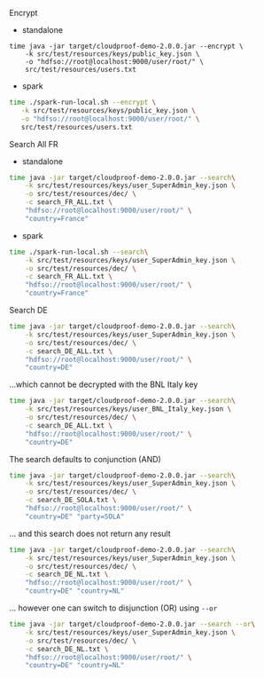 

Encrypt

 - standalone

```
time java -jar target/cloudproof-demo-2.0.0.jar --encrypt \
    -k src/test/resources/keys/public_key.json \
    -o "hdfso://root@localhost:9000/user/root/" \
    src/test/resources/users.txt
```

 - spark

 ```sh
 time ./spark-run-local.sh --encrypt \
    -k src/test/resources/keys/public_key.json \
    -o "hdfso://root@localhost:9000/user/root/" \
    src/test/resources/users.txt
```



Search All FR

- standalone


```sh
time java -jar target/cloudproof-demo-2.0.0.jar --search\
    -k src/test/resources/keys/user_SuperAdmin_key.json \
    -o src/test/resources/dec/ \
    -c search_FR_ALL.txt \
    "hdfso://root@localhost:9000/user/root/" \
    "country=France"
```

- spark

```sh
time ./spark-run-local.sh --search\
    -k src/test/resources/keys/user_SuperAdmin_key.json \
    -o src/test/resources/dec/ \
    -c search_FR_ALL.txt \
    "hdfso://root@localhost:9000/user/root/" \
    "country=France"
```


Search DE

```sh
time java -jar target/cloudproof-demo-2.0.0.jar --search\
    -k src/test/resources/keys/user_SuperAdmin_key.json \
    -o src/test/resources/dec/ \
    -c search_DE_ALL.txt \
    "hdfso://root@localhost:9000/user/root/" \
    "country=DE"
```

...which cannot be decrypted with the BNL Italy key

```sh
time java -jar target/cloudproof-demo-2.0.0.jar --search\
    -k src/test/resources/keys/user_BNL_Italy_key.json \
    -o src/test/resources/dec/ \
    -c search_DE_ALL.txt \
    "hdfso://root@localhost:9000/user/root/" \
    "country=DE"
```

The search defaults to conjunction (AND)

```sh
time java -jar target/cloudproof-demo-2.0.0.jar --search\
    -k src/test/resources/keys/user_SuperAdmin_key.json \
    -o src/test/resources/dec/ \
    -c search_DE_SOLA.txt \
    "hdfso://root@localhost:9000/user/root/" \
    "country=DE" "party=SOLA"
```

... and this search does not return any result

```sh
time java -jar target/cloudproof-demo-2.0.0.jar --search\
    -k src/test/resources/keys/user_SuperAdmin_key.json \
    -o src/test/resources/dec/ \
    -c search_DE_NL.txt \
    "hdfso://root@localhost:9000/user/root/" \
    "country=DE" "country=NL"
```

... however one can switch to disjunction (OR) using `--or`

```sh
time java -jar target/cloudproof-demo-2.0.0.jar --search --or\
    -k src/test/resources/keys/user_SuperAdmin_key.json \
    -o src/test/resources/dec/ \
    -c search_DE_NL.txt \
    "hdfso://root@localhost:9000/user/root/" \
    "country=DE" "country=NL"
```

